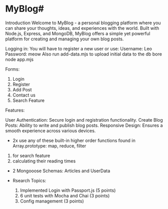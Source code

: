 # MyBlog#  

Introduction
Welcome to MyBlog - a personal blogging platform where you can share your thoughts, ideas, and experiences with the world. Built with Node.js, Express, and MongoDB, MyBlog offers a simple yet powerful platform for creating and managing your own blog posts.


Logging in: 
You will have to register a new user or use: 
Username: Leo
Password: meow
Also run add-data.mjs to upload initial data to the db bore node app.mjs



Forms: 
1) Login
2) Register
3) Add Post
4) Contact us
5) Search Feature


Features: 

User Authentication: Secure login and registration functionality.
Create Blog Posts: Ability to write and publish blog posts.
Responsive Design: Ensures a smooth experience across various devices.

- 2x use any of these built-in higher order functions found in Array.prototype: map, reduce, filter
1) for search feature
2) calculating their reading times

- 2 Mongooose Schemas: Articles and UserData

- Rsearch Topics:
  1) Implemented Login with Passport.js (5 points)
  2) 6 unit tests with Mocha and Chai (3 points)
  3) Config management (3 points)





 
 
